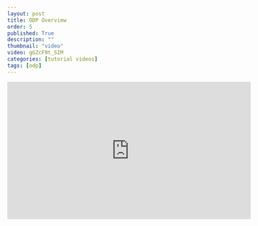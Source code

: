 ```yaml
---
layout: post
title: ODP Overview
order: 5
published: True
description: ""
thumbnail: "video"
video: gGZcF9t_SIM
categories: [tutorial videos]
tags: [odp]
---
```


<div id="desktopContent" class="content">
  <div class="video">
    <iframe width="560" height="315" src="https://www.youtube.com/embed/gGZcF9t_SIM" frameborder="0" allowfullscreen></iframe>
  </div>
</div>

<div id="mobileContent" class="content">
</div>
